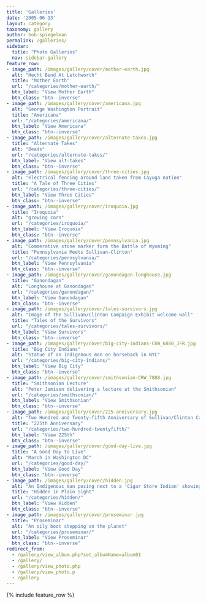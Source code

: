 ```yaml
---
title: 'Galleries'
date: '2005-06-13'
layout: category
taxonomy: gallery
author: bob-spiegelman
permalink: /galleries/
sidebar:
  title: "Photo Galleries"
  nav: sidebar-gallery
feature_row:
- image_path: /images/gallery/cover/mother-earth.jpg
  alt: "Hecht Bend At Letchworth"
  title: "Mother Earth"
  url: "/categories/mother-earth/"
  btn_label: "View Mother Earth"
  btn_class: "btn--inverse"
- image_path: /images/gallery/cover/americana.jpg
  alt: "George Washington Portrait"
  title: "Americana"
  url: "/categories/americana/"
  btn_label: "View Americana"
  btn_class: "btn--inverse"
- image_path: /images/gallery/cover/alternate-takes.jpg
  title: "Alternate Takes"
  alt: "Beads"
  url: "/categories/alternate-takes/"
  btn_label: "View alt-takes"
  btn_class: "btn--inverse"
- image_path: /images/gallery/cover/three-cities.jpg
  alt: "electrical fencing around land taken from Cayuga nation"
  title: "A Tale of Three Cities"
  url: "/categories/three-cities/"
  btn_label: "View Three Cities"
  btn_class: "btn--inverse"
- image_path: /images/gallery/cover/iroquoia.jpg
  title: "Iroquoia"
  alt: "growing corn"
  url: "/categories/iroquoia/"
  btn_label: "View Iroquoia"
  btn_class: "btn--inverse"
- image_path: /images/gallery/cover/pennsylvania.jpg
  alt: "Commerative stone marker form the Battle of Wyoming"
  title: "Pennsylvania Meets Sullivan-Clinton"
  url: "/categories/pennsylvania/"
  btn_label: "View Pennsylvania"
  btn_class: "btn--inverse"
- image_path: /images/gallery/cover/ganondagan-longhouse.jpg
  title: "Ganondagan"
  alt: "Longhouse at Ganondagan"
  url: "/categories/ganondagan/"
  btn_label: "View Ganondagan"
  btn_class: "btn--inverse"
- image_path: /images/gallery/cover/tales-survivors.jpg
  alt: "Image of the Sullivan/Clinton Campaign Exhibit welcome wall"
  title: "Tales of the Survivors"
  url: "/categories/tales-survivors/"
  btn_label: "View Survivors"
  btn_class: "btn--inverse"
- image_path: /images/gallery/cover/big-city-indians-CRW_6880_JFR.jpg
  title: "Big City Indians"
  alt: "Statue of an Indigenous man on horseback in NYC"
  url: "/categories/big-city-indians/"
  btn_label: "View Big City"
  btn_class: "btn--inverse"
- image_path: /images/gallery/cover/smithsonian-CRW_7888.jpg
  title: "Smithsonian Lecture"
  alt: "Peter Jemison delivering a lecture at the Smithsonian"
  url: "/categories/smithsonian/"
  btn_label: "View Smithsonian"
  btn_class: "btn--inverse"
- image_path: /images/gallery/cover/225-anniversary.jpg
  alt: "Two Hundred and Twenty-fifth Anniversary of Sullivan/Clinton Campaign Re-enactment"
  title: "225th Anniversary"
  url: "/categories/two-hundred-twentyfifth/"
  btn_label: "View 225th"
  btn_class: "btn--inverse"
- image_path: /images/gallery/cover/good-day-live.jpg
  title: "A Good Day to Live"
  alt: "March in Washington DC"
  url: "/categories/good-day/"
  btn_label: "View Good Day"
  btn_class: "btn--inverse"
- image_path: /images/gallery/cover/hidden.jpg
  alt: "An Indigenous man posing next to a 'Cigar Store Indian' showing how harmful these representations are"
  title: "Hidden in Plain Sight"
  url: "/categories/hidden/"
  btn_label: "View Hidden"
  btn_class: "btn--inverse"
- image_path: /images/gallery/cover/proseminar.jpg
  title: "Proseminar"
  alt: "An oily boot stepping on the planet"
  url: "/categories/proseminar/"
  btn_label: "View Proseminar"
  btn_class: "btn--inverse"
redirect_from: 
  - /gallery/view_album.php?set_albumName=album01
  - /gallery/
  - /gallery/view_photo.php
  - /gallery/view_photo.p
  - /gallery
---
```



{% include feature_row %}
